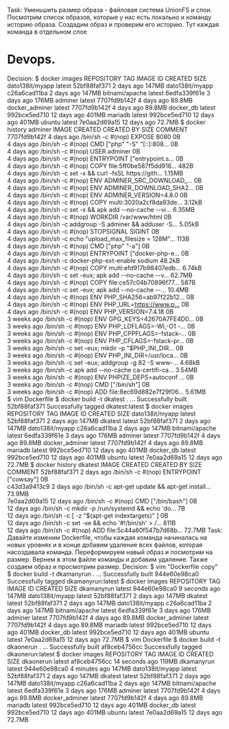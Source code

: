 Task:
Уменьшить размер образа - файловая система UnionFS и слои. Посмотрим список образов, которые у нас есть локально и команду историю образа. Создадим образ и проверим его историю. Тут каждая команда в отдельном слое
# Devops.
Decision:
$ docker images
  REPOSITORY        TAG       IMAGE ID       CREATED       SIZE
  dato138it/myapp   latest    52bf88faf371   2 days ago    147MB
  dato138it/myapp   <none>    c26a6cad11ba   2 days ago    147MB
  bitnami/apache    latest    6edfa339f61e   3 days ago    176MB
  adminer           latest    7707fd9b142f   4 days ago    89.8MB
  docker_adminer    latest    7707fd9b142f   4 days ago    89.8MB
  docker_db         latest    992bce5ed710   12 days ago   401MB
  mariadb           latest    992bce5ed710   12 days ago   401MB
  ubuntu            latest    7e0aa2d69a15   12 days ago   72.7MB
$ docker history adminer
  IMAGE          CREATED       CREATED BY                                      SIZE      COMMENT
  7707fd9b142f   4 days ago    /bin/sh -c #(nop)  EXPOSE 8080                  0B        
  <missing>      4 days ago    /bin/sh -c #(nop)  CMD ["php" "-S" "[::]:808…   0B        
  <missing>      4 days ago    /bin/sh -c #(nop)  USER adminer                 0B        
  <missing>      4 days ago    /bin/sh -c #(nop)  ENTRYPOINT ["entrypoint.s…   0B        
  <missing>      4 days ago    /bin/sh -c #(nop) COPY file:5ff0be587f5dd916…   482B      
  <missing>      4 days ago    /bin/sh -c set -x && curl -fsSL https://gith…   1.15MB    
  <missing>      4 days ago    /bin/sh -c #(nop)  ENV ADMINER_SRC_DOWNLOAD_…   0B        
  <missing>      4 days ago    /bin/sh -c #(nop)  ENV ADMINER_DOWNLOAD_SHA2…   0B        
  <missing>      4 days ago    /bin/sh -c #(nop)  ENV ADMINER_VERSION=4.8.0    0B        
  <missing>      4 days ago    /bin/sh -c #(nop) COPY multi:3020a2cf8da93de…   3.12kB    
  <missing>      4 days ago    /bin/sh -c set -x && apk add --no-cache --vi…   6.35MB    
  <missing>      4 days ago    /bin/sh -c #(nop) WORKDIR /var/www/html         0B        
  <missing>      4 days ago    /bin/sh -c addgroup -S adminer && adduser -S…   5.05kB    
  <missing>      4 days ago    /bin/sh -c #(nop)  STOPSIGNAL SIGINT            0B        
  <missing>      4 days ago    /bin/sh -c echo "upload_max_filesize = 128M"…   113B      
  <missing>      4 days ago    /bin/sh -c #(nop)  CMD ["php" "-a"]             0B        
  <missing>      4 days ago    /bin/sh -c #(nop)  ENTRYPOINT ["docker-php-e…   0B        
  <missing>      4 days ago    /bin/sh -c docker-php-ext-enable sodium         48.2kB    
  <missing>      4 days ago    /bin/sh -c #(nop) COPY multi:efd917b98407edb…   6.74kB    
  <missing>      4 days ago    /bin/sh -c set -eux;  apk add --no-cache --v…   62.7MB    
  <missing>      4 days ago    /bin/sh -c #(nop) COPY file:ce57c04b70896f77…   587B      
  <missing>      4 days ago    /bin/sh -c set -eux;   apk add --no-cache --…   10.4MB    
  <missing>      4 days ago    /bin/sh -c #(nop)  ENV PHP_SHA256=ab97f22b12…   0B        
  <missing>      4 days ago    /bin/sh -c #(nop)  ENV PHP_URL=https://www.p…   0B        
  <missing>      4 days ago    /bin/sh -c #(nop)  ENV PHP_VERSION=7.4.18       0B        
  <missing>      3 weeks ago   /bin/sh -c #(nop)  ENV GPG_KEYS=42670A7FE4D0…   0B        
  <missing>      3 weeks ago   /bin/sh -c #(nop)  ENV PHP_LDFLAGS=-Wl,-O1 -…   0B        
  <missing>      3 weeks ago   /bin/sh -c #(nop)  ENV PHP_CPPFLAGS=-fstack-…   0B        
  <missing>      3 weeks ago   /bin/sh -c #(nop)  ENV PHP_CFLAGS=-fstack-pr…   0B        
  <missing>      3 weeks ago   /bin/sh -c set -eux;  mkdir -p "$PHP_INI_DIR…   0B        
  <missing>      3 weeks ago   /bin/sh -c #(nop)  ENV PHP_INI_DIR=/usr/loca…   0B        
  <missing>      3 weeks ago   /bin/sh -c set -eux;  addgroup -g 82 -S www-…   4.68kB    
  <missing>      3 weeks ago   /bin/sh -c apk add --no-cache   ca-certifi-ca…   3.54MB    
  <missing>      3 weeks ago   /bin/sh -c #(nop)  ENV PHPIZE_DEPS=autoconf …   0B        
  <missing>      3 weeks ago   /bin/sh -c #(nop)  CMD ["/bin/sh"]              0B        
  <missing>      3 weeks ago   /bin/sh -c #(nop) ADD file:8ec69d882e7f29f06…   5.61MB    
$ vim Dockerfile
$ docker build -t dkatest .
  ...
  Successfully built 52bf88faf371
  Successfully tagged dkatest:latest
$ docker images
  REPOSITORY        TAG       IMAGE ID       CREATED       SIZE
  dato138it/myapp   latest    52bf88faf371   2 days ago    147MB
  dkatest           latest    52bf88faf371   2 days ago    147MB
  dato138it/myapp   <none>    c26a6cad11ba   2 days ago    147MB
  bitnami/apache    latest    6edfa339f61e   3 days ago    176MB
  adminer           latest    7707fd9b142f   4 days ago    89.8MB
  docker_adminer    latest    7707fd9b142f   4 days ago    89.8MB
  mariadb           latest    992bce5ed710   12 days ago   401MB
  docker_db         latest    992bce5ed710   12 days ago   401MB
  ubuntu            latest    7e0aa2d69a15   12 days ago   72.7MB
$ docker history dkatest
  IMAGE          CREATED       CREATED BY                                      SIZE      COMMENT
  52bf88faf371   2 days ago    /bin/sh -c #(nop)  ENTRYPOINT ["cowsay"]        0B        
  c43d3a9413c9   2 days ago    /bin/sh -c apt-get update && apt-get install…   73.9MB    
  7e0aa2d69a15   12 days ago   /bin/sh -c #(nop)  CMD ["/bin/bash"]            0B        
  <missing>      12 days ago   /bin/sh -c mkdir -p /run/systemd && echo 'do…   7B        
  <missing>      12 days ago   /bin/sh -c [ -z "$(apt-get indextargets)" ]     0B        
  <missing>      12 days ago   /bin/sh -c set -xe   && echo '#!/bin/sh' > /…   811B      
  <missing>      12 days ago   /bin/sh -c #(nop) ADD file:5c44a80f547b7d68b…   72.7MB
Task:
Давайте изменим Dockerfile, чтобы каждая команда начиналась на новых уровнях и в конце добавим удаление всех файлов, которая насоздавала команда. Переформируем навый образ и посмотрим на размер. Вернем в этом файле команды и добавим удаление. Также создаем образ и просмотрим размер.
Decision:
$ vim "Dockerfile copy"
$ docker build -t dkamanyrun .
  ...
  Successfully built 944e60e98ca0
  Successfully tagged dkamanyrun:latest
$ docker images
  REPOSITORY        TAG       IMAGE ID       CREATED         SIZE
  dkamanyrun        latest    944e60e98ca0   9 seconds ago   147MB
  dato138it/myapp   latest    52bf88faf371   2 days ago      147MB
  dkatest           latest    52bf88faf371   2 days ago      147MB
  dato138it/myapp   <none>    c26a6cad11ba   2 days ago      147MB
  bitnami/apache    latest    6edfa339f61e   3 days ago      176MB
  adminer           latest    7707fd9b142f   4 days ago      89.8MB
  docker_adminer    latest    7707fd9b142f   4 days ago      89.8MB
  mariadb           latest    992bce5ed710   12 days ago     401MB
  docker_db         latest    992bce5ed710   12 days ago     401MB
  ubuntu            latest    7e0aa2d69a15   12 days ago     72.7MB
$ vim Dockerfile
$ docker build -t dkaonerun .
  ...
  Successfully built af8ceb4756cc
  Successfully tagged dkaonerun:latest
$ docker images
  REPOSITORY        TAG       IMAGE ID       CREATED          SIZE
  dkaonerun         latest    af8ceb4756cc   14 seconds ago   119MB
  dkamanyrun        latest    944e60e98ca0   4 minutes ago    147MB
  dato138it/myapp   latest    52bf88faf371   2 days ago       147MB
  dkatest           latest    52bf88faf371   2 days ago       147MB
  dato138it/myapp   <none>    c26a6cad11ba   2 days ago       147MB
  bitnami/apache    latest    6edfa339f61e   3 days ago       176MB
  adminer           latest    7707fd9b142f   4 days ago       89.8MB
  docker_adminer    latest    7707fd9b142f   4 days ago       89.8MB
  mariadb           latest    992bce5ed710   12 days ago      401MB
  docker_db         latest    992bce5ed710   12 days ago      401MB
  ubuntu            latest    7e0aa2d69a15   12 days ago      72.7MB